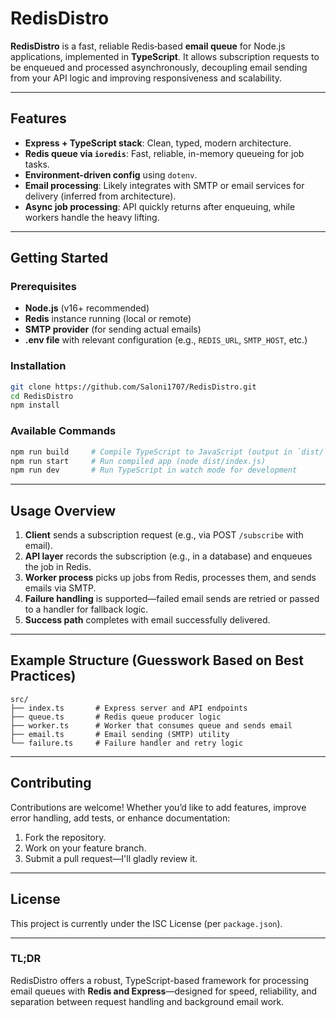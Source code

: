 # RedisDistro

**RedisDistro** is a fast, reliable Redis‑based **email queue** for Node.js applications, implemented in **TypeScript**. It allows subscription requests to be enqueued and processed asynchronously, decoupling email sending from your API logic and improving responsiveness and scalability.

---

## Features

- **Express + TypeScript stack**: Clean, typed, modern architecture.
- **Redis queue via `ioredis`**: Fast, reliable, in-memory queueing for job tasks.
- **Environment-driven config** using `dotenv`.
- **Email processing**: Likely integrates with SMTP or email services for delivery (inferred from architecture).
- **Async job processing**: API quickly returns after enqueuing, while workers handle the heavy lifting.

---

## Getting Started

### Prerequisites

- **Node.js** (v16+ recommended)
- **Redis** instance running (local or remote)
- **SMTP provider** (for sending actual emails)
- **.env file** with relevant configuration (e.g., `REDIS_URL`, `SMTP_HOST`, etc.)

### Installation

```bash
git clone https://github.com/Saloni1707/RedisDistro.git
cd RedisDistro
npm install
```

### Available Commands

```bash
npm run build     # Compile TypeScript to JavaScript (output in `dist/`)
npm run start     # Run compiled app (node dist/index.js)
npm run dev       # Run TypeScript in watch mode for development
```

---

## Usage Overview

1. **Client** sends a subscription request (e.g., via POST `/subscribe` with email).
2. **API layer** records the subscription (e.g., in a database) and enqueues the job in Redis.
3. **Worker process** picks up jobs from Redis, processes them, and sends emails via SMTP.
4. **Failure handling** is supported—failed email sends are retried or passed to a handler for fallback logic.
5. **Success path** completes with email successfully delivered.

---

## Example Structure (Guesswork Based on Best Practices)

```
src/
├── index.ts       # Express server and API endpoints
├── queue.ts       # Redis queue producer logic
├── worker.ts      # Worker that consumes queue and sends email
├── email.ts       # Email sending (SMTP) utility
└── failure.ts     # Failure handler and retry logic
```

---

## Contributing

Contributions are welcome! Whether you’d like to add features, improve error handling, add tests, or enhance documentation:

1. Fork the repository.
2. Work on your feature branch.
3. Submit a pull request—I'll gladly review it.

---

## License

This project is currently under the ISC License (per `package.json`).

---

### TL;DR

RedisDistro offers a robust, TypeScript-based framework for processing email queues with **Redis and Express**—designed for speed, reliability, and separation between request handling and background email work.
